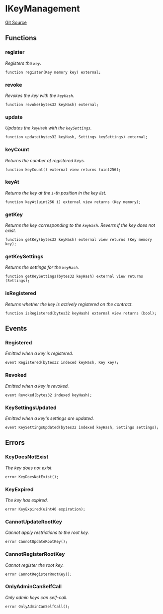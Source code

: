 # IKeyManagement
[Git Source](https://github.com/Uniswap/minimal-delegation/blob/8189d62a80ed3ac2bd308849641dca52350f024a/src/interfaces/IKeyManagement.sol)


## Functions
### register

*Registers the `key`.*


```solidity
function register(Key memory key) external;
```

### revoke

*Revokes the key with the `keyHash`.*


```solidity
function revoke(bytes32 keyHash) external;
```

### update

*Updates the `keyHash` with the `keySettings`.*


```solidity
function update(bytes32 keyHash, Settings keySettings) external;
```

### keyCount

*Returns the number of registered keys.*


```solidity
function keyCount() external view returns (uint256);
```

### keyAt

*Returns the key at the `i`-th position in the key list.*


```solidity
function keyAt(uint256 i) external view returns (Key memory);
```

### getKey

*Returns the key corresponding to the `keyHash`. Reverts if the key does not exist.*


```solidity
function getKey(bytes32 keyHash) external view returns (Key memory key);
```

### getKeySettings

*Returns the settings for the `keyHash`.*


```solidity
function getKeySettings(bytes32 keyHash) external view returns (Settings);
```

### isRegistered

*Returns whether the key is actively registered on the contract.*


```solidity
function isRegistered(bytes32 keyHash) external view returns (bool);
```

## Events
### Registered
*Emitted when a key is registered.*


```solidity
event Registered(bytes32 indexed keyHash, Key key);
```

### Revoked
*Emitted when a key is revoked.*


```solidity
event Revoked(bytes32 indexed keyHash);
```

### KeySettingsUpdated
*Emitted when a key's settings are updated.*


```solidity
event KeySettingsUpdated(bytes32 indexed keyHash, Settings settings);
```

## Errors
### KeyDoesNotExist
*The key does not exist.*


```solidity
error KeyDoesNotExist();
```

### KeyExpired
*The key has expired.*


```solidity
error KeyExpired(uint40 expiration);
```

### CannotUpdateRootKey
*Cannot apply restrictions to the root key.*


```solidity
error CannotUpdateRootKey();
```

### CannotRegisterRootKey
*Cannot register the root key.*


```solidity
error CannotRegisterRootKey();
```

### OnlyAdminCanSelfCall
*Only admin keys can self-call.*


```solidity
error OnlyAdminCanSelfCall();
```

